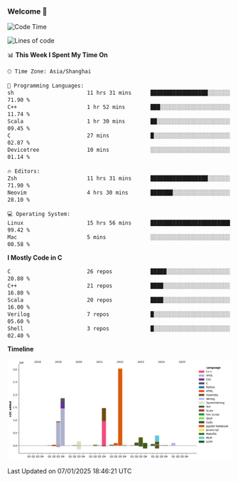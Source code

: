 ### Welcome 👋

<!--START_SECTION:waka-->
![Code Time](http://img.shields.io/badge/Code%20Time-1%2C812%20hrs%2048%20mins-blue)

![Lines of code](https://img.shields.io/badge/From%20Hello%20World%20I%27ve%20Written-8.8%20million%20lines%20of%20code-blue)

📊 **This Week I Spent My Time On** 

```text
🕑︎ Time Zone: Asia/Shanghai

💬 Programming Languages: 
sh                       11 hrs 31 mins      ██████████████████░░░░░░░   71.90 % 
C++                      1 hr 52 mins        ███░░░░░░░░░░░░░░░░░░░░░░   11.74 % 
Scala                    1 hr 30 mins        ██░░░░░░░░░░░░░░░░░░░░░░░   09.45 % 
C                        27 mins             █░░░░░░░░░░░░░░░░░░░░░░░░   02.87 % 
Devicetree               10 mins             ░░░░░░░░░░░░░░░░░░░░░░░░░   01.14 % 

🔥 Editors: 
Zsh                      11 hrs 31 mins      ██████████████████░░░░░░░   71.90 % 
Neovim                   4 hrs 30 mins       ███████░░░░░░░░░░░░░░░░░░   28.10 % 

💻 Operating System: 
Linux                    15 hrs 56 mins      █████████████████████████   99.42 % 
Mac                      5 mins              ░░░░░░░░░░░░░░░░░░░░░░░░░   00.58 % 
```

**I Mostly Code in C** 

```text
C                        26 repos            █████░░░░░░░░░░░░░░░░░░░░   20.80 % 
C++                      21 repos            ████░░░░░░░░░░░░░░░░░░░░░   16.80 % 
Scala                    20 repos            ████░░░░░░░░░░░░░░░░░░░░░   16.00 % 
Verilog                  7 repos             █░░░░░░░░░░░░░░░░░░░░░░░░   05.60 % 
Shell                    3 repos             █░░░░░░░░░░░░░░░░░░░░░░░░   02.40 % 
```



**Timeline**

![Lines of Code chart](https://raw.githubusercontent.com/Bohan-hu/Bohan-hu/master/assets/bar_graph.png)


 Last Updated on 07/01/2025 18:46:21 UTC
<!--END_SECTION:waka-->



